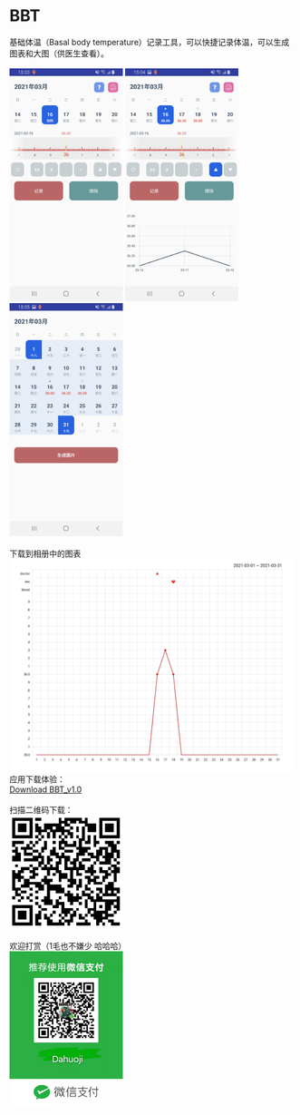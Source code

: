 # BBT
基础体温（Basal body temperature）记录工具，可以快捷记录体温，可以生成图表和大图（供医生查看）。
<br/>
<br/>
<img src="https://github.com/Dahuoji-Coder/BBT_Public/blob/master/Screenshot_BBT_01.jpg" width="200" />
<img src="https://github.com/Dahuoji-Coder/BBT_Public/blob/master/Screenshot_BBT_02.jpg" width="200" />
<img src="https://github.com/Dahuoji-Coder/BBT_Public/blob/master/Screenshot_BBT_03.jpg" width="200" />
<br/>
<br/>
下载到相册中的图表
<br/>
<img src="https://github.com/Dahuoji-Coder/BBT_Public/blob/master/Screenshot_BBT_Result.jpg" width="500" />
<br/>
应用下载体验：
<br/>
<a href="https://github.com/Dahuoji-Coder/BBT_Public/raw/master/BasalBodyTemperature/app/release/app-release.apk" target="_blank">Download BBT_v1.0</a>
<br/>
<br/>
扫描二维码下载：
<br/>
<img src="https://github.com/Dahuoji-Coder/BBT_Public/blob/master/BBT_v1.0_Download_Code.png" width="200" />
<br/>
<br/>
欢迎打赏（1毛也不嫌少 哈哈哈）
<br/>
<img src="https://github.com/Dahuoji-Coder/BBT_Public/blob/master/money_weixin.jpg" width="200" />

